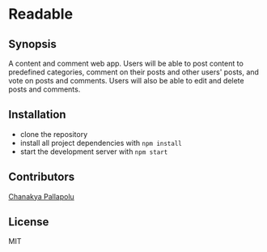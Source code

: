 # Readable

## Synopsis
A content and comment web app. Users will be able to post content to predefined categories, comment on their posts and other users' posts, and vote on posts and comments.
Users will also be able to edit and delete posts and comments.


## Installation
- clone the repository
- install all project dependencies with `npm install`
- start the development server with `npm start`

## Contributors
[Chanakya Pallapolu](https://github.com/cpallapolu)

## License
MIT
